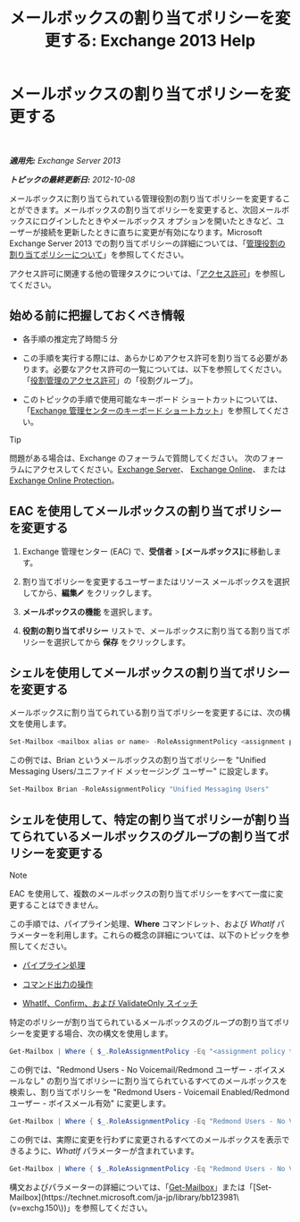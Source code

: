 ﻿---
title: 'メールボックスの割り当てポリシーを変更する: Exchange 2013 Help'
TOCTitle: メールボックスの割り当てポリシーを変更する
ms:assetid: 011690a5-233a-4c03-8842-92276f899a89
ms:mtpsurl: https://technet.microsoft.com/ja-jp/library/Dd638076(v=EXCHG.150)
ms:contentKeyID: 49895208
ms.date: 04/24/2018
mtps_version: v=EXCHG.150
ms.translationtype: HT
---

# メールボックスの割り当てポリシーを変更する

 

_**適用先:** Exchange Server 2013_

_**トピックの最終更新日:** 2012-10-08_

メールボックスに割り当てられている管理役割の割り当てポリシーを変更することができます。メールボックスの割り当てポリシーを変更すると、次回メールボックスにログインしたときやメールボックス オプションを開いたときなど、ユーザーが接続を更新したときに直ちに変更が有効になります。Microsoft Exchange Server 2013 での割り当てポリシーの詳細については、「[管理役割の割り当てポリシーについて](understanding-management-role-assignment-policies-exchange-2013-help.md)」を参照してください。

アクセス許可に関連する他の管理タスクについては、「[アクセス許可](permissions-exchange-2013-help.md)」を参照してください。

## 始める前に把握しておくべき情報

  - 各手順の推定完了時間:5 分

  - この手順を実行する際には、あらかじめアクセス許可を割り当てる必要があります。必要なアクセス許可の一覧については、以下を参照してください。「[役割管理のアクセス許可](role-management-permissions-exchange-2013-help.md)」の「役割グループ」。

  - このトピックの手順で使用可能なキーボード ショートカットについては、「[Exchange 管理センターのキーボード ショートカット](keyboard-shortcuts-in-the-exchange-admin-center-exchange-online-protection-help.md)」を参照してください。


> [!TIP]
> 問題がある場合は、Exchange のフォーラムで質問してください。 次のフォーラムにアクセスしてください。<A href="https://go.microsoft.com/fwlink/p/?linkid=60612">Exchange Server</A>、 <A href="https://go.microsoft.com/fwlink/p/?linkid=267542">Exchange Online</A>、 または <A href="https://go.microsoft.com/fwlink/p/?linkid=285351">Exchange Online Protection</A>。



## EAC を使用してメールボックスの割り当てポリシーを変更する

1.  Exchange 管理センター (EAC) で、<strong>受信者</strong> \> <strong>\[メールボックス\]</strong>に移動します。

2.  割り当てポリシーを変更するユーザーまたはリソース メールボックスを選択してから、<strong>編集</strong>![編集アイコン](images/Bb124582.6f53ccb2-1f13-4c02-bea0-30690e6ea71d(EXCHG.150).gif "編集アイコン") をクリックします。

3.  <strong>メールボックスの機能</strong> を選択します。

4.  <strong>役割の割り当てポリシー</strong> リストで、メールボックスに割り当てる割り当てポリシーを選択してから <strong>保存</strong> をクリックします。

## シェルを使用してメールボックスの割り当てポリシーを変更する

メールボックスに割り当てられている割り当てポリシーを変更するには、次の構文を使用します。

```powershell
Set-Mailbox <mailbox alias or name> -RoleAssignmentPolicy <assignment policy>
```

この例では、Brian というメールボックスの割り当てポリシーを "Unified Messaging Users/ユニファイド メッセージング ユーザー" に設定します。

```powershell
Set-Mailbox Brian -RoleAssignmentPolicy "Unified Messaging Users"
```

## シェルを使用して、特定の割り当てポリシーが割り当てられているメールボックスのグループの割り当てポリシーを変更する


> [!NOTE]
> EAC を使用して、複数のメールボックスの割り当てポリシーをすべて一度に変更することはできません。



この手順では、パイプライン処理、**Where** コマンドレット、および *WhatIf* パラメーターを利用します。これらの概念の詳細については、以下のトピックを参照してください。

  - [パイプライン処理](https://technet.microsoft.com/ja-jp/library/aa998260\(v=exchg.150\))

  - [コマンド出力の操作](working-with-command-output-exchange-2013-help.md)

  - [WhatIf、Confirm、および ValidateOnly スイッチ](whatif-confirm-and-validateonly-switches-exchange-2013-help.md)

特定のポリシーが割り当てられているメールボックスのグループの割り当てポリシーを変更する場合、次の構文を使用します。

```powershell
Get-Mailbox | Where { $_.RoleAssignmentPolicy -Eq "<assignment policy to find>" } | Set-Mailbox -RoleAssignmentPolicy <assignment policy to set>
```

この例では、"Redmond Users - No Voicemail/Redmond ユーザー - ボイスメールなし" の割り当てポリシーに割り当てられているすべてのメールボックスを検索し、割り当てポリシーを "Redmond Users - Voicemail Enabled/Redmond ユーザー - ボイスメール有効" に変更します。

```powershell
Get-Mailbox | Where { $_.RoleAssignmentPolicy -Eq "Redmond Users - No Voicemail" } | Set-Mailbox -RoleAssignmentPolicy "Redmond Users - Voicemail Enabled"
```

この例では、実際に変更を行わずに変更されるすべてのメールボックスを表示できるように、*WhatIf* パラメーターが含まれています。

```powershell
Get-Mailbox | Where { $_.RoleAssignmentPolicy -Eq "Redmond Users - No Voicemail" } | Set-Mailbox -RoleAssignmentPolicy "Redmond Users - Voicemail Enabled" -WhatIf
```

構文およびパラメーターの詳細については、「[Get-Mailbox](https://technet.microsoft.com/ja-jp/library/bb123685\(v=exchg.150\))」または「[Set-Mailbox](https://technet.microsoft.com/ja-jp/library/bb123981\(v=exchg.150\))」を参照してください。

